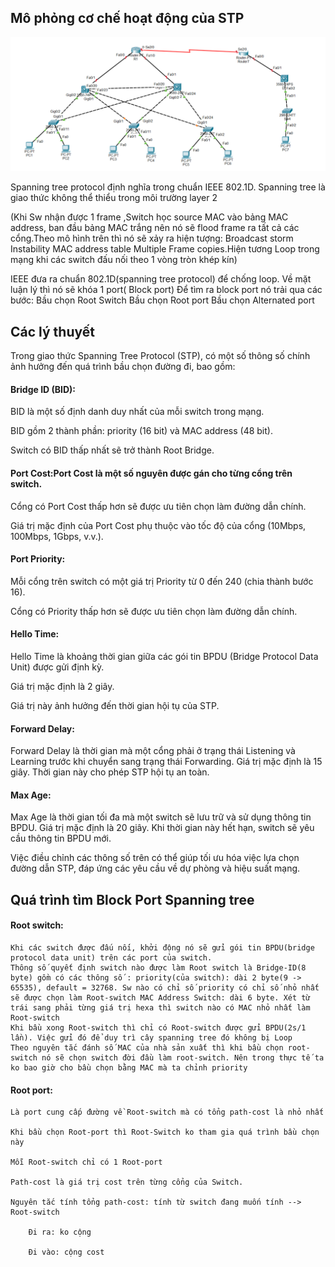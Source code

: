 ## Mô phỏng cơ chế hoạt động của STP

  <img src="Basicnetworkimages/92.png">

  Spanning tree protocol định nghĩa trong chuẩn IEEE 802.1D. Spanning tree là giao thức không thể thiểu trong môi trường layer 2

  (Khi Sw nhận được 1 frame ,Switch học source MAC vào bảng MAC address, ban đầu bảng MAC trắng nên nó sẽ flood frame ra tất cả các cổng.Theo mô hình trên thì nó sẽ xảy ra hiện tượng: Broadcast storm Instability MAC address table Multiple Frame copies.Hiện tương Loop trong mạng khi các switch đấu nối theo 1 vòng tròn khép kín)

  IEEE đưa ra chuẩn 802.1D(spanning tree protocol) để chống loop. Về mặt luận lý thì nó sẽ khóa 1 port( Block port)
  Để tìm ra block port nó trải qua các bước: Bầu chọn Root Switch Bầu chọn Root port Bầu chọn Alternated port

## Các lý thuyết

  Trong giao thức Spanning Tree Protocol (STP), có một số thông số chính ảnh hưởng đến quá trình bầu chọn đường đi, bao gồm:

#### Bridge ID (BID):

  BID là một số định danh duy nhất của mỗi switch trong mạng.

  BID gồm 2 thành phần: priority (16 bit) và MAC address (48 bit).

  Switch có BID thấp nhất sẽ trở thành Root Bridge.
  
#### Port Cost:Port Cost là một số nguyên được gán cho từng cổng trên switch.

  Cổng có Port Cost thấp hơn sẽ được ưu tiên chọn làm đường dẫn chính.

  Giá trị mặc định của Port Cost phụ thuộc vào tốc độ của cổng (10Mbps, 100Mbps, 1Gbps, v.v.).

#### Port Priority:

  Mỗi cổng trên switch có một giá trị Priority từ 0 đến 240 (chia thành bước 16).

  Cổng có Priority thấp hơn sẽ được ưu tiên chọn làm đường dẫn chính.

#### Hello Time:

  Hello Time là khoảng thời gian giữa các gói tin BPDU (Bridge Protocol Data Unit) được gửi định kỳ.

  Giá trị mặc định là 2 giây.

  Giá trị này ảnh hưởng đến thời gian hội tụ của STP.

#### Forward Delay:

  Forward Delay là thời gian mà một cổng phải ở trạng thái Listening và Learning trước khi chuyển sang trạng thái Forwarding.
  Giá trị mặc định là 15 giây.
  Thời gian này cho phép STP hội tụ an toàn.

#### Max Age:
  Max Age là thời gian tối đa mà một switch sẽ lưu trữ và sử dụng thông tin BPDU.
  Giá trị mặc định là 20 giây.
  Khi thời gian này hết hạn, switch sẽ yêu cầu thông tin BPDU mới.

Việc điều chỉnh các thông số trên có thể giúp tối ưu hóa việc lựa chọn đường dẫn STP, đáp ứng các yêu cầu về dự phòng và hiệu suất mạng.

## Quá trình tìm Block Port Spanning tree

#### Root switch:

    Khi các switch được đấu nối, khởi động nó sẽ gửi gói tin BPDU(bridge protocol data unit) trên các port của switch.
    Thông số quyết định switch nào được làm Root switch là Bridge-ID(8 byte) gồm có các thông số : priority(của switch): dài 2 byte(9 -> 65535), default = 32768. Sw nào có chỉ số priority có chỉ số nhỏ nhất sẽ được chọn làm Root-switch MAC Address Switch: dài 6 byte. Xét từ trái sang phải từng giá trị hexa thì switch nào có MAC nhỏ nhất làm Root-switch
    Khi bầu xong Root-switch thì chỉ có Root-switch được gửi BPDU(2s/1 lần). Việc gửi đó để duy trì cây spanning tree đó không bị Loop
    Theo nguyên tắc đánh số MAC của nhà sản xuất thì khi bầu chọn root-switch nó sẽ chọn switch đời đầu làm root-switch. Nên trong thực tế ta ko bao giờ cho bầu chọn bằng MAC mà ta chỉnh priority

#### Root port:

    Là port cung cấp đường về Root-switch mà có tổng path-cost là nhỏ nhất

    Khi bầu chọn Root-port thì Root-Switch ko tham gia quá trình bầu chọn này

    Mỗi Root-switch chỉ có 1 Root-port

    Path-cost là giá trị cost trên từng cổng của Switch.

    Nguyên tắc tính tổng path-cost: tính từ switch đang muốn tính --> Root-switch

        Đi ra: ko cộng

        Đi vào: cộng cost



